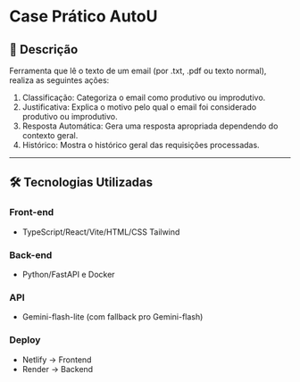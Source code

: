 # Case Prático AutoU

## 📌 Descrição
Ferramenta que lê o texto de um email (por .txt, .pdf ou texto normal), realiza as seguintes ações:

1. Classificação: Categoriza o email como produtivo ou improdutivo.
2. Justificativa: Explica o motivo pelo qual o email foi considerado produtivo ou improdutivo.
3. Resposta Automática: Gera uma resposta apropriada dependendo do contexto geral.
4. Histórico: Mostra o histórico geral das requisições processadas.

---

## 🛠 Tecnologias Utilizadas

### Front-end
- TypeScript/React/Vite/HTML/CSS Tailwind

### Back-end
- Python/FastAPI e Docker

### API
- Gemini-flash-lite (com fallback pro Gemini-flash)

### Deploy
- Netlify -> Frontend
- Render -> Backend
